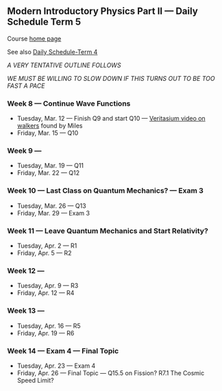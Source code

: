 ## Modern Introductory Physics Part II &mdash; Daily Schedule Term 5

Course [home page](./)

See also [Daily Schedule-Term 4](./daily_schedule-term_4.html)

*A VERY TENTATIVE OUTLINE FOLLOWS*

*WE MUST BE WILLING TO SLOW DOWN IF THIS TURNS OUT TO BE TOO FAST A PACE*

### Week 8 &mdash; Continue Wave Functions

* Tuesday, Mar. 12 &mdash; Finish Q9 and start Q10 &mdash; [Veritasium video on walkers](https://youtu.be/WIyTZDHuarQ) found by Miles
* Friday, Mar. 15 &mdash; Q10

### Week 9 &mdash;

* Tuesday, Mar. 19 &mdash; Q11
* Friday, Mar. 22 &mdash; Q12

### Week 10 &mdash; Last Class on Quantum Mechanics? &mdash; Exam 3

* Tuesday, Mar. 26 &mdash; Q13
* Friday, Mar. 29 &mdash; Exam 3

### Week 11 &mdash; Leave Quantum Mechanics and Start Relativity?

* Tuesday, Apr. 2 &mdash; R1
* Friday, Apr. 5 &mdash; R2

### Week 12 &mdash;

* Tuesday, Apr. 9 &mdash; R3
* Friday, Apr. 12 &mdash; R4

### Week 13 &mdash;

* Tuesday, Apr. 16 &mdash; R5
* Friday, Apr. 19 &mdash; R6

### Week 14 &mdash; Exam 4 &mdash; Final Topic

* Tuesday, Apr. 23 &mdash; Exam 4
* Friday, Apr. 26 &mdash; Final Topic &mdash; Q15.5 on Fission? R7.1 The Cosmic Speed Limit?